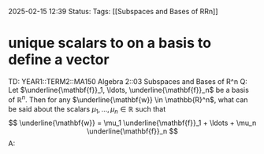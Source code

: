 2025-02-15 12:39
Status: 
Tags: [[Subspaces and Bases of RRn]]
# unique scalars to on a basis to define a vector

TD: YEAR1::TERM2::MA150 Algebra 2::03 Subspaces and Bases of R^n 
Q: Let $\underline{\mathbf{f}}_1, \ldots, \underline{\mathbf{f}}_n$ be a basis of $\mathbb{R}^n$. Then for any $\underline{\mathbf{w}} \in \mathbb{R}^n$, what can be said about the scalars $\mu_1, \ldots, \mu_n \in \mathbb{R}$ such that $$ \underline{\mathbf{w}} = \mu_1 \underline{\mathbf{f}}_1 + \ldots + \mu_n \underline{\mathbf{f}}_n $$A: 